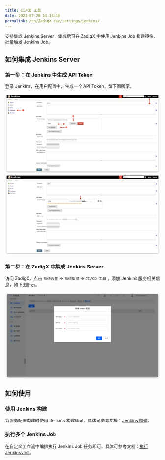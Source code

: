 ```yaml
---
title: CI/CD 工具
date: 2021-07-20 14:14:49
permalink: /cn/ZadigX dev/settings/jenkins/
---
```


支持集成 Jenkins Server，集成后可在 ZadigX 中使用 Jenkins Job 构建镜像、批量触发 Jenkins Job。

## 如何集成 Jenkins Server

### 第一步：在 Jenkins 中生成 API Token

登录 Jenkins，在用户配置中，生成一个 API Token，如下图所示。

![api-token](../../../_images/generate_jenkins_token_1.png)
![api-token](../../../_images/generate_jenkins_token_2.png)

### 第二步：在 ZadigX 中集成 Jenkins Server

访问 ZadigX，点击 `系统设置` ->  `系统集成` -> `CI/CD 工具` ，添加 Jenkins 服务相关信息，如下图所示。

![add-jenkins-server](../../../_images/add_jenkins_server.png)

## 如何使用

### 使用 Jenkins 构建

为服务配置构建时使用 Jenkins 构建即可，具体可参考文档：[Jenkins 构建](/ZadigX%20dev/project/build/#jenkins-构建)。

### 执行多个 Jenkins Job

在自定义工作流中编排执行 Jenkins Job 任务即可，具体可参考文档：[执行 Jenkins Job](/ZadigX%20dev/project/workflow-jobs/#ci-cd)。
